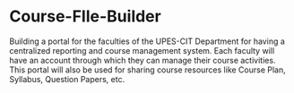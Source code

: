 # Course-FIle-Builder
Building a portal for the faculties of the UPES-CIT Department for having a centralized reporting and course management system. Each faculty will have an account through which they can manage their course activities. This portal will also be used for sharing course resources like Course Plan, Syllabus, Question Papers, etc.
